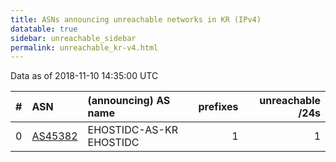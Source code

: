 ```yaml
---
title: ASNs announcing unreachable networks in KR (IPv4)
datatable: true
sidebar: unreachable_sidebar
permalink: unreachable_kr-v4.html
---
```


Data as of 2018-11-10 14:35:00 UTC


<div class="datatable-begin"></div>

|   # | ASN                                    | (announcing) AS name    |   prefixes |   unreachable /24s |
|----:|:---------------------------------------|:------------------------|-----------:|-------------------:|
|   0 | [AS45382](unreachable_AS45382-v4.html) | EHOSTIDC-AS-KR EHOSTIDC |          1 |                  1 |

<div class="datatable-end"></div>